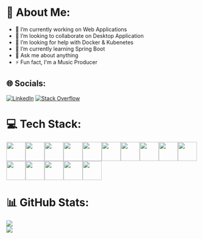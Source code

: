 # 💫 About Me:
- 🔭 I’m currently working on Web Applications<br>
- 👯 I’m looking to collaborate on Desktop Application<br>
- 🤝 I’m looking for help with Docker & Kubenetes<br>
- 🌱 I’m currently learning Spring Boot<br>
- 💬 Ask me about anything<br>
- ⚡ Fun fact, I'm a Music Producer


## 🌐 Socials:
[![LinkedIn](https://img.shields.io/badge/LinkedIn-%230077B5.svg?logo=linkedin&logoColor=white)](https://linkedin.com/in/https://www.linkedin.com/in/reda-mountassir/) [![Stack Overflow](https://img.shields.io/badge/-Stackoverflow-FE7A16?logo=stack-overflow&logoColor=white)](https://stackoverflow.com/users/https://stackoverflow.com/users/20779589/redtius) 

# 💻 Tech Stack:
<img src="https://cdn.jsdelivr.net/gh/devicons/devicon/icons/c/c-original.svg" height="50" width="auto" /><img src="https://cdn.jsdelivr.net/gh/devicons/devicon/icons/cplusplus/cplusplus-original.svg" height="50" width="auto" /><img src="https://cdn.jsdelivr.net/gh/devicons/devicon/icons/html5/html5-original.svg" height="50" width="auto" /><img src="https://cdn.jsdelivr.net/gh/devicons/devicon/icons/css3/css3-original.svg" height="50" width="auto" /><img src="https://cdn.jsdelivr.net/gh/devicons/devicon/icons/tailwindcss/tailwindcss-original-wordmark.svg" height="50" width="auto" /><img src="https://cdn.jsdelivr.net/gh/devicons/devicon/icons/php/php-original.svg" height="50" width="auto" /><img src="https://cdn.jsdelivr.net/gh/devicons/devicon/icons/javascript/javascript-original.svg" height="50" width="auto" /><img src="https://cdn.jsdelivr.net/gh/devicons/devicon/icons/java/java-original.svg" height="50" width="auto" /><img src="https://cdn.jsdelivr.net/gh/devicons/devicon/icons/git/git-original.svg" height="50" width="auto" /><img src="https://cdn.jsdelivr.net/gh/devicons/devicon/icons/spring/spring-original.svg" height="50" width="auto" /><img src="https://cdn.jsdelivr.net/gh/devicons/devicon/icons/vuejs/vuejs-original.svg" height="50" width="auto" /><img src="https://cdn.jsdelivr.net/gh/devicons/devicon/icons/postgresql/postgresql-original.svg" height="50" width="auto" /><img src="https://cdn.jsdelivr.net/gh/devicons/devicon/icons/oracle/oracle-original.svg" height="50" width="auto" /><img src="https://cdn.jsdelivr.net/gh/devicons/devicon/icons/laravel/laravel-plain-wordmark.svg" height="50" width="auto" /><img src="https://cdn.jsdelivr.net/gh/devicons/devicon/icons/linux/linux-original.svg" height="50" width="auto" />
# 📊 GitHub Stats:
![](https://github-readme-stats.vercel.app/api?username=Redtius&theme=dark&hide_border=false&include_all_commits=false&count_private=false)<br/>
![](https://github-readme-stats.vercel.app/api/top-langs/?username=Redtius&theme=dark&hide_border=false&include_all_commits=false&count_private=false&layout=compact)

